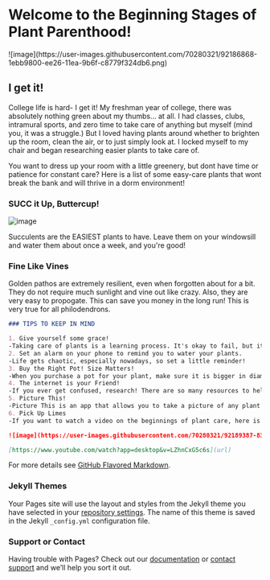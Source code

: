 <h1>Welcome to the Beginning Stages of Plant Parenthood!</h1>
![image](https://user-images.githubusercontent.com/70280321/92186868-1ebb9800-ee26-11ea-9b6f-c8779f324db6.png)

## I get it!

College life is hard- I get it! My freshman year of college, there was absolutely nothing green about my thumbs... at all. I had classes, clubs, intramural sports, and zero time to take care of anything but myself (mind you, it was a struggle.) But I loved having plants around whether to brighten up the room, clean the air, or to just simply look at. I locked myself to my chair and began researching easier plants to take care of.

You want to dress up your room with a little greenery, but dont have time or patience for constant care? Here is a list of some easy-care plants that wont break the bank and will thrive in a dorm environment!

### SUCC it Up, Buttercup!
![image](https://user-images.githubusercontent.com/70280321/92188645-2a5d8d80-ee2b-11ea-90e4-6293a90bc626.png)


Succulents are the EASIEST plants to have. Leave them on your windowsill and water them about once a week, and you're good!  

### Fine Like Vines

Golden pathos are extremely resilient, even when forgotten about for a bit. They do not require much sunlight and vine out like crazy. Also, they are very easy to propogate. This can save you money in the long run! This is very true for all philodendrons.

```markdown
### TIPS TO KEEP IN MIND

1. Give yourself some grace!
-Taking care of plants is a learning process. It's okay to fail, but it's more important to keep trying! No one is perfect!
2. Set an alarm on your phone to remind you to water your plants.
-Life gets chaotic, especially nowadays, so set a little reminder!
3. Buy the Right Pot! Size Matters!
-When you purchase a pot for your plant, make sure it is bigger in diameter by at least a few inches. Leave room for the little guy to grow.
4. The internet is your Friend!
-If you ever get confused, research! There are so many resources to help you out. 
5. Picture This!
-Picture This is an app that allows you to take a picture of any plant and tells you all about it and how to take care of them! It's free on all devices!
6. Pick Up Limes
-If you want to watch a video on the beginnings of plant care, here is the link to one of my favorite vegan minimalist youtubers, Sadia. She is super knowledgable, experienced, and overall a great online mentor. Check her out!

![image](https://user-images.githubusercontent.com/70280321/92189387-8379f100-ee2c-11ea-814d-7f3b39b08b37.png)

[https://www.youtube.com/watch?app=desktop&v=LZhnCxG5c6s](url)
```

For more details see [GitHub Flavored Markdown](https://guides.github.com/features/mastering-markdown/).

### Jekyll Themes

Your Pages site will use the layout and styles from the Jekyll theme you have selected in your [repository settings](https://github.com/wheeler2000/wheeler2000.github.io/settings). The name of this theme is saved in the Jekyll `_config.yml` configuration file.

### Support or Contact

Having trouble with Pages? Check out our [documentation](https://docs.github.com/categories/github-pages-basics/) or [contact support](https://github.com/contact) and we’ll help you sort it out.
